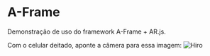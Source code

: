 # A-Frame
Demonstração de uso do framework A-Frame + AR.js. 

Com o celular deitado, aponte a câmera para essa imagem:
![Hiro](https://raw.githubusercontent.com/AR-js-org/AR.js/master/data/images/hiro.png)
